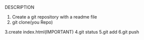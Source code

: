 DESCRIPTION

1. Create a git repository with a readme file
2. git clone(you Repo)

3.create index.html(IMPORTANT)
4.git status
5.git add
6.git push
